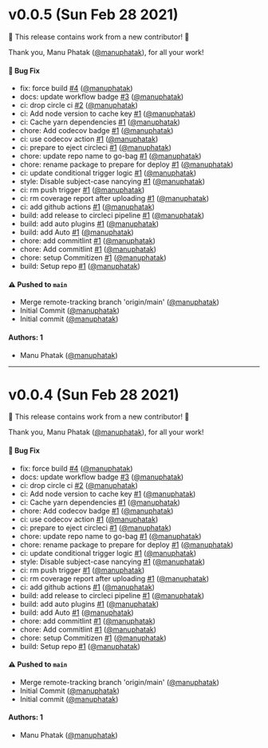 # v0.0.5 (Sun Feb 28 2021)

:tada: This release contains work from a new contributor! :tada:

Thank you, Manu Phatak ([@manuphatak](https://github.com/manuphatak)), for all your work!

#### 🐛 Bug Fix

- fix: force build [#4](https://github.com/manuphatak/go-bag/pull/4) ([@manuphatak](https://github.com/manuphatak))
- docs: update workflow badge [#3](https://github.com/manuphatak/go-bag/pull/3) ([@manuphatak](https://github.com/manuphatak))
- ci: drop circle ci [#2](https://github.com/manuphatak/go-bag/pull/2) ([@manuphatak](https://github.com/manuphatak))
- ci: Add node version to cache key [#1](https://github.com/manuphatak/go-bag/pull/1) ([@manuphatak](https://github.com/manuphatak))
- ci: Cache yarn dependencies [#1](https://github.com/manuphatak/go-bag/pull/1) ([@manuphatak](https://github.com/manuphatak))
- chore: Add codecov badge [#1](https://github.com/manuphatak/go-bag/pull/1) ([@manuphatak](https://github.com/manuphatak))
- ci: use codecov action [#1](https://github.com/manuphatak/go-bag/pull/1) ([@manuphatak](https://github.com/manuphatak))
- ci: prepare to eject circleci [#1](https://github.com/manuphatak/go-bag/pull/1) ([@manuphatak](https://github.com/manuphatak))
- chore: update repo name to go-bag [#1](https://github.com/manuphatak/go-bag/pull/1) ([@manuphatak](https://github.com/manuphatak))
- chore: rename package to prepare for deploy [#1](https://github.com/manuphatak/go-bag/pull/1) ([@manuphatak](https://github.com/manuphatak))
- ci: update conditional trigger logic [#1](https://github.com/manuphatak/go-bag/pull/1) ([@manuphatak](https://github.com/manuphatak))
- style: Disable subject-case nancying [#1](https://github.com/manuphatak/go-bag/pull/1) ([@manuphatak](https://github.com/manuphatak))
- ci: rm push trigger [#1](https://github.com/manuphatak/go-bag/pull/1) ([@manuphatak](https://github.com/manuphatak))
- ci: rm coverage report after uploading [#1](https://github.com/manuphatak/go-bag/pull/1) ([@manuphatak](https://github.com/manuphatak))
- ci: add github actions [#1](https://github.com/manuphatak/go-bag/pull/1) ([@manuphatak](https://github.com/manuphatak))
- build: add release to circleci pipeline [#1](https://github.com/manuphatak/go-bag/pull/1) ([@manuphatak](https://github.com/manuphatak))
- build: add auto plugins [#1](https://github.com/manuphatak/go-bag/pull/1) ([@manuphatak](https://github.com/manuphatak))
- build: add Auto [#1](https://github.com/manuphatak/go-bag/pull/1) ([@manuphatak](https://github.com/manuphatak))
- chore: add commitlint [#1](https://github.com/manuphatak/go-bag/pull/1) ([@manuphatak](https://github.com/manuphatak))
- chore: Add commitlint [#1](https://github.com/manuphatak/go-bag/pull/1) ([@manuphatak](https://github.com/manuphatak))
- chore: setup Commitizen [#1](https://github.com/manuphatak/go-bag/pull/1) ([@manuphatak](https://github.com/manuphatak))
- build: Setup repo [#1](https://github.com/manuphatak/go-bag/pull/1) ([@manuphatak](https://github.com/manuphatak))

#### ⚠️ Pushed to `main`

- Merge remote-tracking branch 'origin/main' ([@manuphatak](https://github.com/manuphatak))
- Initial Commit ([@manuphatak](https://github.com/manuphatak))
- Initial commit ([@manuphatak](https://github.com/manuphatak))

#### Authors: 1

- Manu Phatak ([@manuphatak](https://github.com/manuphatak))

---

# v0.0.4 (Sun Feb 28 2021)

:tada: This release contains work from a new contributor! :tada:

Thank you, Manu Phatak ([@manuphatak](https://github.com/manuphatak)), for all your work!

#### 🐛 Bug Fix

- fix: force build [#4](https://github.com/manuphatak/go-bag/pull/4) ([@manuphatak](https://github.com/manuphatak))
- docs: update workflow badge [#3](https://github.com/manuphatak/go-bag/pull/3) ([@manuphatak](https://github.com/manuphatak))
- ci: drop circle ci [#2](https://github.com/manuphatak/go-bag/pull/2) ([@manuphatak](https://github.com/manuphatak))
- ci: Add node version to cache key [#1](https://github.com/manuphatak/go-bag/pull/1) ([@manuphatak](https://github.com/manuphatak))
- ci: Cache yarn dependencies [#1](https://github.com/manuphatak/go-bag/pull/1) ([@manuphatak](https://github.com/manuphatak))
- chore: Add codecov badge [#1](https://github.com/manuphatak/go-bag/pull/1) ([@manuphatak](https://github.com/manuphatak))
- ci: use codecov action [#1](https://github.com/manuphatak/go-bag/pull/1) ([@manuphatak](https://github.com/manuphatak))
- ci: prepare to eject circleci [#1](https://github.com/manuphatak/go-bag/pull/1) ([@manuphatak](https://github.com/manuphatak))
- chore: update repo name to go-bag [#1](https://github.com/manuphatak/go-bag/pull/1) ([@manuphatak](https://github.com/manuphatak))
- chore: rename package to prepare for deploy [#1](https://github.com/manuphatak/go-bag/pull/1) ([@manuphatak](https://github.com/manuphatak))
- ci: update conditional trigger logic [#1](https://github.com/manuphatak/go-bag/pull/1) ([@manuphatak](https://github.com/manuphatak))
- style: Disable subject-case nancying [#1](https://github.com/manuphatak/go-bag/pull/1) ([@manuphatak](https://github.com/manuphatak))
- ci: rm push trigger [#1](https://github.com/manuphatak/go-bag/pull/1) ([@manuphatak](https://github.com/manuphatak))
- ci: rm coverage report after uploading [#1](https://github.com/manuphatak/go-bag/pull/1) ([@manuphatak](https://github.com/manuphatak))
- ci: add github actions [#1](https://github.com/manuphatak/go-bag/pull/1) ([@manuphatak](https://github.com/manuphatak))
- build: add release to circleci pipeline [#1](https://github.com/manuphatak/go-bag/pull/1) ([@manuphatak](https://github.com/manuphatak))
- build: add auto plugins [#1](https://github.com/manuphatak/go-bag/pull/1) ([@manuphatak](https://github.com/manuphatak))
- build: add Auto [#1](https://github.com/manuphatak/go-bag/pull/1) ([@manuphatak](https://github.com/manuphatak))
- chore: add commitlint [#1](https://github.com/manuphatak/go-bag/pull/1) ([@manuphatak](https://github.com/manuphatak))
- chore: Add commitlint [#1](https://github.com/manuphatak/go-bag/pull/1) ([@manuphatak](https://github.com/manuphatak))
- chore: setup Commitizen [#1](https://github.com/manuphatak/go-bag/pull/1) ([@manuphatak](https://github.com/manuphatak))
- build: Setup repo [#1](https://github.com/manuphatak/go-bag/pull/1) ([@manuphatak](https://github.com/manuphatak))

#### ⚠️ Pushed to `main`

- Merge remote-tracking branch 'origin/main' ([@manuphatak](https://github.com/manuphatak))
- Initial Commit ([@manuphatak](https://github.com/manuphatak))
- Initial commit ([@manuphatak](https://github.com/manuphatak))

#### Authors: 1

- Manu Phatak ([@manuphatak](https://github.com/manuphatak))

